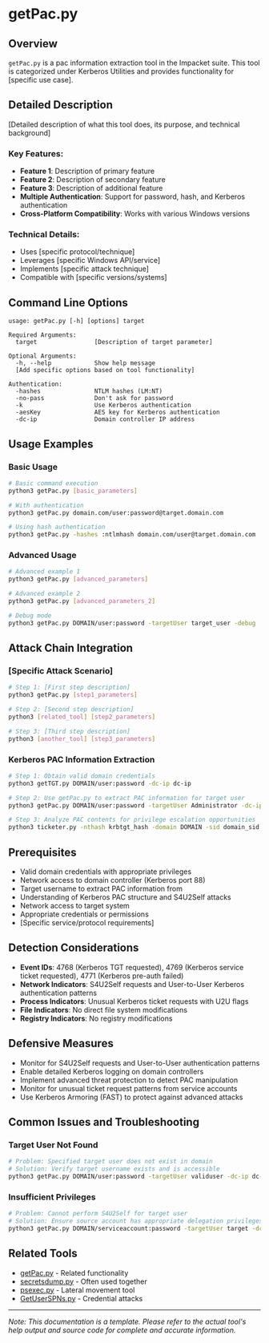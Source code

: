 # getPac.py

## Overview
`getPac.py` is a pac information extraction tool in the Impacket suite. This tool is categorized under Kerberos Utilities and provides functionality for [specific use case].

## Detailed Description
[Detailed description of what this tool does, its purpose, and technical background]

### Key Features:
- **Feature 1**: Description of primary feature
- **Feature 2**: Description of secondary feature
- **Feature 3**: Description of additional feature
- **Multiple Authentication**: Support for password, hash, and Kerberos authentication
- **Cross-Platform Compatibility**: Works with various Windows versions

### Technical Details:
- Uses [specific protocol/technique]
- Leverages [specific Windows API/service]
- Implements [specific attack technique]
- Compatible with [specific versions/systems]

## Command Line Options

```
usage: getPac.py [-h] [options] target

Required Arguments:
  target                [Description of target parameter]

Optional Arguments:
  -h, --help            Show help message
  [Add specific options based on tool functionality]

Authentication:
  -hashes               NTLM hashes (LM:NT)
  -no-pass              Don't ask for password
  -k                    Use Kerberos authentication
  -aesKey               AES key for Kerberos authentication
  -dc-ip                Domain controller IP address
```

## Usage Examples

### Basic Usage
```bash
# Basic command execution
python3 getPac.py [basic_parameters]

# With authentication
python3 getPac.py domain.com/user:password@target.domain.com

# Using hash authentication
python3 getPac.py -hashes :ntlmhash domain.com/user@target.domain.com
```

### Advanced Usage
```bash
# Advanced example 1
python3 getPac.py [advanced_parameters]

# Advanced example 2
python3 getPac.py [advanced_parameters_2]

# Debug mode
python3 getPac.py DOMAIN/user:password -targetUser target_user -debug
```

## Attack Chain Integration

### [Specific Attack Scenario]
```bash
# Step 1: [First step description]
python3 getPac.py [step1_parameters]

# Step 2: [Second step description]
python3 [related_tool] [step2_parameters]

# Step 3: [Third step description]
python3 [another_tool] [step3_parameters]
```

### Kerberos PAC Information Extraction
```bash
# Step 1: Obtain valid domain credentials
python3 getTGT.py DOMAIN/user:password -dc-ip dc-ip

# Step 2: Use getPac.py to extract PAC information for target user
python3 getPac.py DOMAIN/user:password -targetUser Administrator -dc-ip dc-ip

# Step 3: Analyze PAC contents for privilege escalation opportunities
python3 ticketer.py -nthash krbtgt_hash -domain DOMAIN -sid domain_sid -user Administrator
```

## Prerequisites
- Valid domain credentials with appropriate privileges
- Network access to domain controller (Kerberos port 88)
- Target username to extract PAC information from
- Understanding of Kerberos PAC structure and S4U2Self attacks
- Network access to target system
- Appropriate credentials or permissions
- [Specific service/protocol requirements]

## Detection Considerations
- **Event IDs**: 4768 (Kerberos TGT requested), 4769 (Kerberos service ticket requested), 4771 (Kerberos pre-auth failed)
- **Network Indicators**: S4U2Self requests and User-to-User Kerberos authentication patterns
- **Process Indicators**: Unusual Kerberos ticket requests with U2U flags
- **File Indicators**: No direct file system modifications
- **Registry Indicators**: No registry modifications

## Defensive Measures
- Monitor for S4U2Self requests and User-to-User authentication patterns
- Enable detailed Kerberos logging on domain controllers
- Implement advanced threat protection to detect PAC manipulation
- Monitor for unusual ticket request patterns from service accounts
- Use Kerberos Armoring (FAST) to protect against advanced attacks

## Common Issues and Troubleshooting

### Target User Not Found
```bash
# Problem: Specified target user does not exist in domain
# Solution: Verify target username exists and is accessible
python3 getPac.py DOMAIN/user:password -targetUser validuser -dc-ip dc-ip -debug
```

### Insufficient Privileges
```bash
# Problem: Cannot perform S4U2Self for target user
# Solution: Ensure source account has appropriate delegation privileges
python3 getPac.py DOMAIN/serviceaccount:password -targetUser target -dc-ip dc-ip
```

## Related Tools
- [getPac.py](link.md) - Related functionality
- [secretsdump.py](secretsdump.md) - Often used together
- [psexec.py](psexec.md) - Lateral movement tool
- [GetUserSPNs.py](GetUserSPNs.md) - Credential attacks

---

*Note: This documentation is a template. Please refer to the actual tool's help output and source code for complete and accurate information.*
